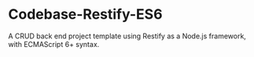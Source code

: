# Codebase-Restify-ES6
A CRUD back end project template using Restify as a Node.js framework, with ECMAScript 6+ syntax.

